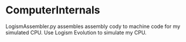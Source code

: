 # ComputerInternals
LogismAssembler.py assembles assembly cody to machine code for my simulated CPU.
Use Logism Evolution to simulate my CPU.
